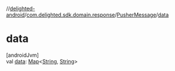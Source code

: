 //[delighted-android](../../../index.md)/[com.delighted.sdk.domain.response](../index.md)/[PusherMessage](index.md)/[data](data.md)

# data

[androidJvm]\
val [data](data.md): [Map](https://kotlinlang.org/api/latest/jvm/stdlib/kotlin.collections/-map/index.html)&lt;[String](https://kotlinlang.org/api/latest/jvm/stdlib/kotlin/-string/index.html), [String](https://kotlinlang.org/api/latest/jvm/stdlib/kotlin/-string/index.html)&gt;
